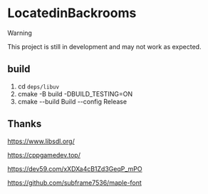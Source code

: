 # LocatedinBackrooms

> [!WARNING]
> This project is still in development and may not work as expected.

## build

1. cd `deps/libuv`
2. cmake -B build -DBUILD_TESTING=ON
3. cmake --build Build --config Release

## Thanks

https://www.libsdl.org/

https://cppgamedev.top/

https://dev59.com/xXDXa4cB1Zd3GeqP_mPO

https://github.com/subframe7536/maple-font